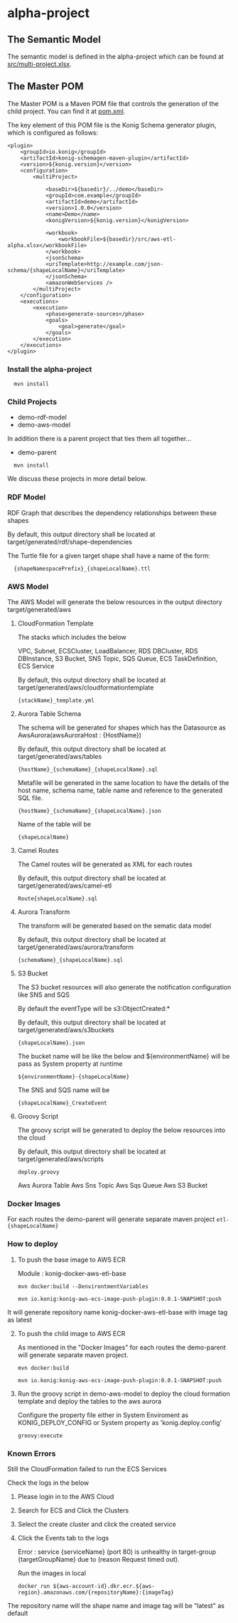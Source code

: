 # alpha-project 


## The Semantic Model

The semantic model is defined in the alpha-project which can be found at [src/multi-project.xlsx](src/aws-etl-alpha.xlsx).

## The Master POM

The Master POM is a Maven POM file that controls the generation of the child project.
You can find it at [pom.xml](pom.xml).

The key element of this POM file is the Konig Schema generator plugin, which is configured as follows:

```
<plugin>
	<groupId>io.konig</groupId>
	<artifactId>konig-schemagen-maven-plugin</artifactId>
	<version>${konig.version}</version>
	<configuration>
		<multiProject>
		
			<baseDir>${basedir}/../demo</baseDir>
			<groupId>com.example</groupId>
			<artifactId>demo</artifactId>
			<version>1.0.0</version>
			<name>Demo</name>
			<konigVersion>${konig.version}</konigVersion>
			
			<workbook>
				<workbookFile>${basedir}/src/aws-etl-alpha.xlsx</workbookFile>
			</workbook>
			<jsonSchema>
	  		<uriTemplate>http://example.com/json-schema/{shapeLocalName}</uriTemplate>
			</jsonSchema>
			<amazonWebServices />
		</multiProject>
	</configuration>
	<executions>
		<execution>
			<phase>generate-sources</phase>
			<goals>
				<goal>generate</goal>
			</goals>
		</execution>
	</executions>
</plugin>
```
### Install the alpha-project

```
  mvn install
```

### Child Projects

- demo-rdf-model
- demo-aws-model

In addition there is a parent project that ties them all together...

- demo-parent

```
  mvn install
```
We discuss these projects in more detail below.

### RDF Model

RDF Graph that describes the dependency relationships between these shapes

By default, this output directory shall be located at target/generated/rdf/shape-dependencies

The Turtle file for a given target shape shall have a name of the form:

```
  {shapeNamespacePrefix}_{shapeLocalName}.ttl
```

### AWS Model

The AWS Model will generate the below resources in the output directory target/generated/aws

1. CloudFormation Template
	
	The stacks which includes the below
	
	VPC,
	Subnet,
	ECSCluster,
	LoadBalancer,
	RDS DBCluster,
	RDS DBInstance,
	S3 Bucket,
	SNS Topic,
	SQS Queue,
	ECS TaskDefinition,
	ECS Service 
	
	By default, this output directory shall be located at target/generated/aws/cloudformationtemplate
	
	```
  	{stackName}_template.yml
	```
	
2. Aurora Table Schema
	
	The schema will be generated for shapes which has the Datasource as AwsAurora(awsAuroraHost : {HostName})

	By default, this output directory shall be located at target/generated/aws/tables
	
	```
  	{hostName}_{schemaName}_{shapeLocalName}.sql
	```
	
	Metafile will be generated in the same location to have the details of the host name, schema name, table name and reference to the generated SQL file.
	
	```
  	{hostName}_{schemaName}_{shapeLocalName}.json
	```
  
  	Name of the table will be 
  	
  	```
  	{shapeLocalName}
	```
 
3. Camel Routes
 
	The Camel routes will be generated as XML for each routes
	
	By default, this output directory shall be located at target/generated/aws/camel-etl
	
	```
  	Route{shapeLocalName}.sql
	```
	
4. Aurora Transform
 
	The transform will be generated based on the sematic data model
	
	By default, this output directory shall be located at target/generated/aws/aurora/transform
	
	```
  	{schemaName}_{shapeLocalName}.sql
	```
	
5. S3 Bucket 	
	
	The S3 bucket resources will also generate the notification configuration like SNS and SQS 
	
	By default the eventType will be s3:ObjectCreated:*
		
	By default, this output directory shall be located at target/generated/aws/s3buckets
	
	```
  	{shapeLocalName}.json
	```
	
	The bucket name will be like the below and ${environmentName} will be pass as System property at runtime
	
	```
  	${environmentName}-{shapeLocalName}
	```
	
	The SNS and SQS name will be
	
	```
  	{shapeLocalName}_CreateEvent
	```

6. Groovy Script
 
 	The groovy script will be generated to deploy the below resources into the cloud
 	
 	By default, this output directory shall be located at target/generated/aws/scripts
	
	```
  	deploy.groovy
	```
	
 	Aws Aurora Table
 	Aws Sns Topic
 	Aws Sqs Queue
 	Aws S3 Bucket
 	
### Docker Images
For each routes the demo-parent will generate separate maven project
	```
  	etl-{shapeLocalName}
	```	
	
### How to deploy

1. To push the base image to AWS ECR
	
 	Module : konig-docker-aws-etl-base 
 	
 	```
 	mvn docker:build --DenvirontmentVariables
 	
 	mvn io.konig:konig-aws-ecs-image-push-plugin:0.0.1-SNAPSHOT:push 
 	```
 	
 It will generate repository name konig-docker-aws-etl-base with image tag as latest
 	
 2. To push the child image to AWS ECR
 	
 	As mentioned in the "Docker Images" for each routes the demo-parent will generate separate maven project.
 	
 	```
 	mvn docker:build
 	
 	mvn io.konig:konig-aws-ecs-image-push-plugin:0.0.1-SNAPSHOT:push 
 	```
 	
 3. Run the groovy script in demo-aws-model to deploy the cloud formation template and deploy the tables to the aws aurora
 	
	Configure the property file either in System Enviroment as KONIG_DEPLOY_CONFIG or System property as 'konig.deploy.config' 
 	
 	```
 	groovy:execute
 	```
 	
### Known Errors
 
 Still the CloudFormation failed to run the ECS Services
 	
 Check the logs in the below
 	
 1. Please login in to the AWS Cloud
 2. Search for ECS and Click the Clusters
 3. Select the create cluster and click the created service 
 4. Click the Events tab to the logs
 	
 	Error : service {serviceName} (port 80) is unhealthy in target-group {targetGroupName} due to (reason Request timed out).
 	
 	Run the images in local
 	
 	```
 	docker run ${aws-account-id}.dkr.ecr.${aws-region}.amazonaws.com/{repositoryName}:{imageTag}
 	```
 	
The repository name will the shape name and image tag will be "latest" as default
	
	

